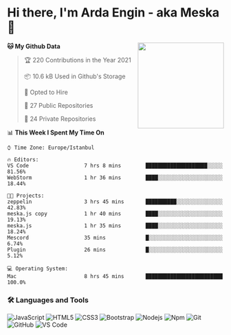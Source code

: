 # Hi there, I'm Arda Engin - aka Meska 👋

<img align='right' src='https://user-images.githubusercontent.com/5713670/87202985-820dcb80-c2b6-11ea-9f56-7ec461c497c3.gif' width='200"'>

<!--START_SECTION:waka-->
**🐱 My Github Data** 

> 🏆 220 Contributions in the Year 2021
 > 
> 📦 10.6 kB Used in Github's Storage 
 > 
> 💼 Opted to Hire
 > 
> 📜 27 Public Repositories 
 > 
> 🔑 24 Private Repositories  
 > 
📊 **This Week I Spent My Time On** 

```text
⌚︎ Time Zone: Europe/Istanbul

🔥 Editors: 
VS Code                  7 hrs 8 mins        ████████████████████░░░░░   81.56% 
WebStorm                 1 hr 36 mins        ████░░░░░░░░░░░░░░░░░░░░░   18.44%

🐱‍💻 Projects: 
zeppelin                 3 hrs 45 mins       ██████████░░░░░░░░░░░░░░░   42.83% 
meska.js copy            1 hr 40 mins        ████░░░░░░░░░░░░░░░░░░░░░   19.13% 
meska.js                 1 hr 35 mins        ████░░░░░░░░░░░░░░░░░░░░░   18.24% 
Mescord                  35 mins             █░░░░░░░░░░░░░░░░░░░░░░░░   6.74% 
Plugin                   26 mins             █░░░░░░░░░░░░░░░░░░░░░░░░   5.12%

💻 Operating System: 
Mac                      8 hrs 45 mins       █████████████████████████   100.0%

```


<!--END_SECTION:waka-->


### 🛠 Languages and Tools
![JavaScript](https://img.shields.io/badge/-JavaScript-%23F7DF1C?style=flat-square&logo=javascript&logoColor=000000&color=%23FFCE5A)
![HTML5](https://img.shields.io/badge/-HTML5-%23E44D27?style=flat-square&logo=html5&logoColor=ffffff)
![CSS3](https://img.shields.io/badge/-CSS3-%231572B6?style=flat-square&logo=css3)
![Bootstrap](https://img.shields.io/badge/-Bootstrap-563D7C?style=flat-square&logo=Bootstrap)
![Nodejs](https://img.shields.io/badge/-Nodejs-339933?style=flat-square&logo=Node.js&logoColor=ffffff)
![Npm](https://img.shields.io/badge/-npm-CB3837?style=flat-square&logo=npm)
![Git](https://img.shields.io/badge/-Git-%23F05032?style=flat-square&logo=git&logoColor=%23ffffff)
![GitHub](https://img.shields.io/badge/-GitHub-181717?style=flat-square&logo=github)
![VS Code](http://img.shields.io/badge/-VS%20Code-007ACC?style=flat-square&logo=visual-studio-code&logoColor=ffffff)
